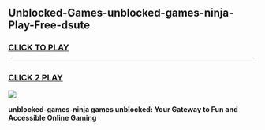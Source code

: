 
## Unblocked-Games-unblocked-games-ninja-Play-Free-dsute
<h3>
<a href="https://premium76.site?title=unblocked-games-ninja&ref=19M">CLICK TO PLAY</a></h3>
<hr>

<h3>
<a href="https://premium76.site?title=unblocked-games-ninja&ref=19M">CLICK 2 PLAY</a>
  
</h3>

<a href="https://premium76.site?title=unblocked-games-ninja&ref=19M"><img src="https://clearcache.store/games.png"></a>


**unblocked-games-ninja games unblocked: Your Gateway to Fun and Accessible Online Gaming**
